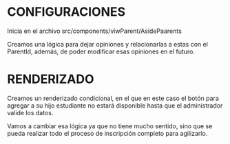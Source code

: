 # CONFIGURACIONES

Inicia en el archivo src/components/viwParent/AsidePaarents

Creamos una lógica para dejar opiniones y relacionarlas a estas con el ParentId, además, de poder modificar esas opiniones en el futuro.

# RENDERIZADO

Creamos un renderizado condicional, en el que en este caso el botón para agregar a su hijo estudiante no estará disponible hasta que el administrador valide los datos.

Vamos a cambiar esa lógica ya que no tiene mucho sentido, sino que se pueda realizar todo el proceso de inscripción completo para agilizarlo.
